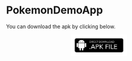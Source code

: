 # PokemonDemoApp
You can download the apk by clicking below.
<p align="center"><a href="https://drive.google.com/file/d/1aDQAe3ylR-GvN2ajZH6U7lkB9-UKyFQM/view?usp=drivesdk" class="button big">
<img src="app/src/main/res/drawable/download_apk.png" width="30%" height="30%"></a></p>
